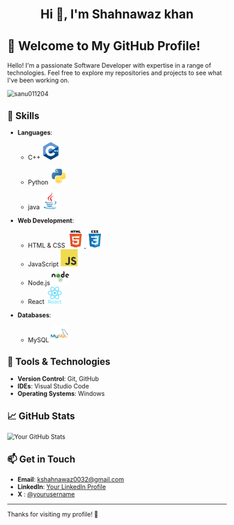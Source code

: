 <h1 align="center">Hi 👋, I'm Shahnawaz khan</h1>


# 👋 Welcome to My GitHub Profile!

Hello! I'm a passionate Software Developer with expertise in a range of technologies. Feel free to explore my repositories and projects to see what I've been working on.

<p align="left"> <img src="https://komarev.com/ghpvc/?username=sanu011204&label=Profile%20views&color=0e75b6&style=flat" alt="sanu011204" /> </p>

## 🚀 Skills

- **Languages**: 
  - C++  <a href="https://www.w3schools.com/cpp/" target="_blank" rel="noreferrer"> <img src="https://raw.githubusercontent.com/devicons/devicon/master/icons/cplusplus/cplusplus-original.svg" alt="cplusplus" width="40" height="40"/> </a>

  - Python <a href="https://www.python.org" target="_blank" rel="noreferrer"> <img src="https://raw.githubusercontent.com/devicons/devicon/master/icons/python/python-original.svg" alt="python" width="40" height="40"/> </a> 
  - java   <a href="https://www.java.com" target="_blank" rel="noreferrer"> <img src="https://raw.githubusercontent.com/devicons/devicon/master/icons/java/java-original.svg" alt="java" width="40" height="40"/> </a>
  
- **Web Development**: 
  - HTML & CSS <a href="https://www.w3.org/html/" target="_blank" rel="noreferrer"> <img src="https://raw.githubusercontent.com/devicons/devicon/master/icons/html5/html5-original-wordmark.svg" alt="html5" width="40" height="40"/> </a> <a href="https://www.w3schools.com/css/" target="_blank" rel="noreferrer"> <img src="https://raw.githubusercontent.com/devicons/devicon/master/icons/css3/css3-original-wordmark.svg" alt="css3" width="40" height="40"/> </a> 
  - JavaScript  <a href="https://developer.mozilla.org/en-US/docs/Web/JavaScript" target="_blank" rel="noreferrer"> <img src="https://raw.githubusercontent.com/devicons/devicon/master/icons/javascript/javascript-original.svg" alt="javascript" width="40" height="40"/> </a> 
  - Node.js <a href="https://nodejs.org" target="_blank" rel="noreferrer"> <img src="https://raw.githubusercontent.com/devicons/devicon/master/icons/nodejs/nodejs-original-wordmark.svg" alt="nodejs" width="40" height="40"/> </a> 
  - React <a href="https://reactjs.org/" target="_blank" rel="noreferrer"> 
<img src="https://raw.githubusercontent.com/devicons/devicon/master/icons/react/react-original-wordmark.svg" alt="react" width="40" height="40"/> </a>
- **Databases**: 
  - MySQL <a href="https://www.mysql.com/" target="_blank" rel="noreferrer"> <img src="https://raw.githubusercontent.com/devicons/devicon/master/icons/mysql/mysql-original-wordmark.svg" alt="mysql" width="40" height="40"/> </a>


## 🔧 Tools & Technologies

- **Version Control**: Git, GitHub
- **IDEs**: Visual Studio Code 
- **Operating Systems**: Windows

## 📈 GitHub Stats

![Your GitHub Stats](https://github-readme-stats.vercel.app/api?username=yourusername&show_icons=true&hide_title=true&hide_rank=false&include_all_commits=true&count_private=true&hide=prs&theme=radical)

## 📫 Get in Touch

- **Email**: [kshahnawaz0032@gmail.com](mailto:kshahnawaz0032@gmail.com)
- **LinkedIn**: [Your LinkedIn Profile](https://www.linkedin.com/in/yourprofile/)
- **X** : [@yourusername](https://twitter.com/yourusername)

---

Thanks for visiting my profile! 🚀



